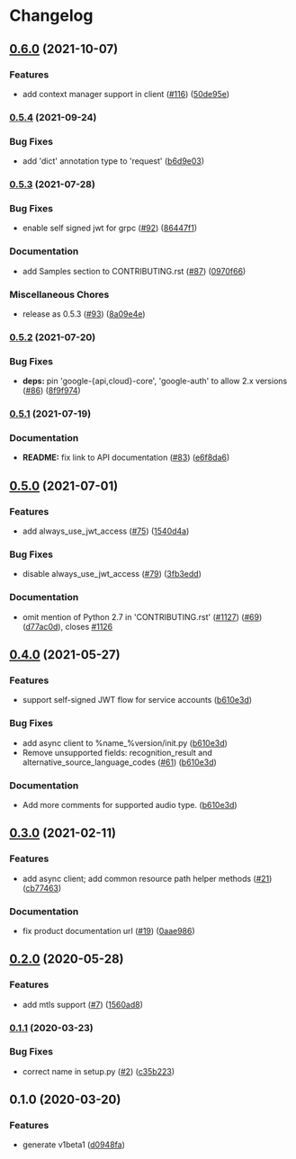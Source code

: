 # Changelog

## [0.6.0](https://www.github.com/googleapis/python-media-translation/compare/v0.5.4...v0.6.0) (2021-10-07)


### Features

* add context manager support in client ([#116](https://www.github.com/googleapis/python-media-translation/issues/116)) ([50de95e](https://www.github.com/googleapis/python-media-translation/commit/50de95e8586e900dad8d8c43c2c69f7ec578f9a1))

### [0.5.4](https://www.github.com/googleapis/python-media-translation/compare/v0.5.3...v0.5.4) (2021-09-24)


### Bug Fixes

* add 'dict' annotation type to 'request' ([b6d9e03](https://www.github.com/googleapis/python-media-translation/commit/b6d9e03adc40227f6917069232e0550dcffae528))

### [0.5.3](https://www.github.com/googleapis/python-media-translation/compare/v0.5.2...v0.5.3) (2021-07-28)


### Bug Fixes

* enable self signed jwt for grpc ([#92](https://www.github.com/googleapis/python-media-translation/issues/92)) ([86447f1](https://www.github.com/googleapis/python-media-translation/commit/86447f199a26530743f43f115a0981e3111e2bae))


### Documentation

* add Samples section to CONTRIBUTING.rst ([#87](https://www.github.com/googleapis/python-media-translation/issues/87)) ([0970f66](https://www.github.com/googleapis/python-media-translation/commit/0970f66d153ae5b4f4457b3b5447d6ae02065739))


### Miscellaneous Chores

* release as 0.5.3 ([#93](https://www.github.com/googleapis/python-media-translation/issues/93)) ([8a09e4e](https://www.github.com/googleapis/python-media-translation/commit/8a09e4e397169b880e91320df21742babe953c85))

### [0.5.2](https://www.github.com/googleapis/python-media-translation/compare/v0.5.1...v0.5.2) (2021-07-20)


### Bug Fixes

* **deps:** pin 'google-{api,cloud}-core', 'google-auth' to allow 2.x versions ([#86](https://www.github.com/googleapis/python-media-translation/issues/86)) ([8f9f974](https://www.github.com/googleapis/python-media-translation/commit/8f9f974f5d768e316d32ce46eabd5e684940bd69))

### [0.5.1](https://www.github.com/googleapis/python-media-translation/compare/v0.5.0...v0.5.1) (2021-07-19)


### Documentation

* **README:** fix link to API documentation ([#83](https://www.github.com/googleapis/python-media-translation/issues/83)) ([e6f8da6](https://www.github.com/googleapis/python-media-translation/commit/e6f8da65529e680ed8110f54a6fce5072f4474e4))

## [0.5.0](https://www.github.com/googleapis/python-media-translation/compare/v0.4.0...v0.5.0) (2021-07-01)


### Features

* add always_use_jwt_access ([#75](https://www.github.com/googleapis/python-media-translation/issues/75)) ([1540d4a](https://www.github.com/googleapis/python-media-translation/commit/1540d4adf751930379e7b71567b61a1b3e7c42ae))


### Bug Fixes

* disable always_use_jwt_access ([#79](https://www.github.com/googleapis/python-media-translation/issues/79)) ([3fb3edd](https://www.github.com/googleapis/python-media-translation/commit/3fb3edd4020616efad83de1c109a8bfa944ca87f))


### Documentation

* omit mention of Python 2.7 in 'CONTRIBUTING.rst' ([#1127](https://www.github.com/googleapis/python-media-translation/issues/1127)) ([#69](https://www.github.com/googleapis/python-media-translation/issues/69)) ([d77ac0d](https://www.github.com/googleapis/python-media-translation/commit/d77ac0d6af1b278c8285c537a3a28fdf6491ceea)), closes [#1126](https://www.github.com/googleapis/python-media-translation/issues/1126)

## [0.4.0](https://www.github.com/googleapis/python-media-translation/compare/v0.3.0...v0.4.0) (2021-05-27)


### Features

* support self-signed JWT flow for service accounts ([b610e3d](https://www.github.com/googleapis/python-media-translation/commit/b610e3d81f7f65b00cad3da5cccdc8038b7122d4))


### Bug Fixes

* add async client to %name_%version/init.py ([b610e3d](https://www.github.com/googleapis/python-media-translation/commit/b610e3d81f7f65b00cad3da5cccdc8038b7122d4))
* Remove unsupported fields: recognition_result and alternative_source_language_codes ([#61](https://www.github.com/googleapis/python-media-translation/issues/61)) ([b610e3d](https://www.github.com/googleapis/python-media-translation/commit/b610e3d81f7f65b00cad3da5cccdc8038b7122d4))


### Documentation

* Add more comments for supported audio type. ([b610e3d](https://www.github.com/googleapis/python-media-translation/commit/b610e3d81f7f65b00cad3da5cccdc8038b7122d4))

## [0.3.0](https://www.github.com/googleapis/python-media-translation/compare/v0.2.0...v0.3.0) (2021-02-11)


### Features

* add async client; add common resource path helper methods ([#21](https://www.github.com/googleapis/python-media-translation/issues/21)) ([cb77463](https://www.github.com/googleapis/python-media-translation/commit/cb77463b297c2fcf194b714281ed82450b1594d3))


### Documentation

* fix product documentation url ([#19](https://www.github.com/googleapis/python-media-translation/issues/19)) ([0aae986](https://www.github.com/googleapis/python-media-translation/commit/0aae986b41e8326995f51d3e1f129f28c524b151))

## [0.2.0](https://www.github.com/googleapis/python-media-translation/compare/v0.1.1...v0.2.0) (2020-05-28)


### Features

* add mtls support ([#7](https://www.github.com/googleapis/python-media-translation/issues/7)) ([1560ad8](https://www.github.com/googleapis/python-media-translation/commit/1560ad88713766dae0112fbe96663a873fb099df))

### [0.1.1](https://www.github.com/googleapis/python-media-translation/compare/v0.1.0...v0.1.1) (2020-03-23)


### Bug Fixes

* correct name in setup.py ([#2](https://www.github.com/googleapis/python-media-translation/issues/2)) ([c35b223](https://www.github.com/googleapis/python-media-translation/commit/c35b22397fec8f78bf3660310c3f19bf471079a7))

## 0.1.0 (2020-03-20)


### Features

* generate v1beta1 ([d0948fa](https://www.github.com/googleapis/python-media-translation/commit/d0948faebfb257ad9504f9fcdd86597eb861ecaa))
